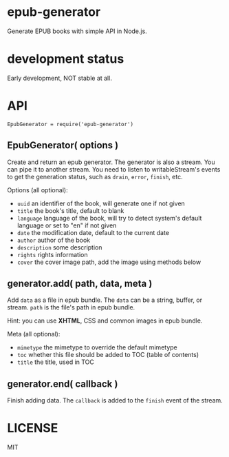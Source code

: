# epub-generator #

Generate EPUB books with simple API in Node.js.

# development status #

Early development, NOT stable at all.

# API #

`EpubGenerator = require('epub-generator')`

## EpubGenerator( options ) ##

Create and return an epub generator. The generator is also a stream. You can pipe it to another stream.
You need to listen to writableStream's events to get the generation status, such as `drain`, `error`, `finish`, etc.

Options (all optional):
* `uuid` an identifier of the book, will generate one if not given
* `title` the book's title, default to blank
* `language` language of the book, will try to detect system's default language or set to "en" if not given
* `date` the modification date, default to the current date
* `author` author of the book
* `description` some description
* `rights` rights information
* `cover` the cover image path, add the image using methods below

## generator.add( path, data, meta ) ##

Add `data` as a file in epub bundle. The `data` can be a string, buffer, or stream.
`path` is the file's path in epub bundle.

Hint: you can use **XHTML**, CSS and common images in epub bundle.

Meta (all optional):
* `mimetype` the mimetype to override the default mimetype
* `toc` whether this file should be added to TOC (table of contents)
* `title` the title, used in TOC

## generator.end( callback ) ##

Finish adding data. The `callback` is added to the `finish` event of the stream.

# LICENSE #

MIT